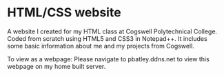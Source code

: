 # HTML/CSS website

A website I created for my HTML class at Cogswell Polytechnical College. Coded from scratch using HTML5 and CSS3 in Notepad++.
It includes some basic information about me and my projects from Cogswell. 


To view as a webpage: Please navigate to pbatley.ddns.net to view this webpage on my home built server.
